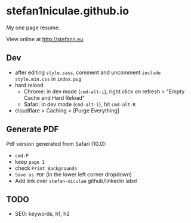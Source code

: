 # stefan1niculae.github.io
My one page resume.

View online at http://stefann.eu



## Dev

 - after editing `style.sass`, comment and uncomment `include style.min.css` in `index.pug`
 - hard reload
    - Chrome: in dev mode (`cmd-alt-i`), right click on refresh > "Empty Cache and Hard Reload"
    - Safari: in dev mode (`cmd-alt-i`), hit `cmd-alt-R`
 - cloudflare > Caching > [Purge Everything]



## Generate PDF

Pdf version generated from Safari (10.0):

 - `cmd-P`
 - keep `page 1`
 - check `Print Backgrounds`
 - `Save as PDF` (in the lower left corner dropdown)
 - Add link over `stefan-niculae` github/linkedin label



## TODO

 - SEO: keywords, h1, h2
